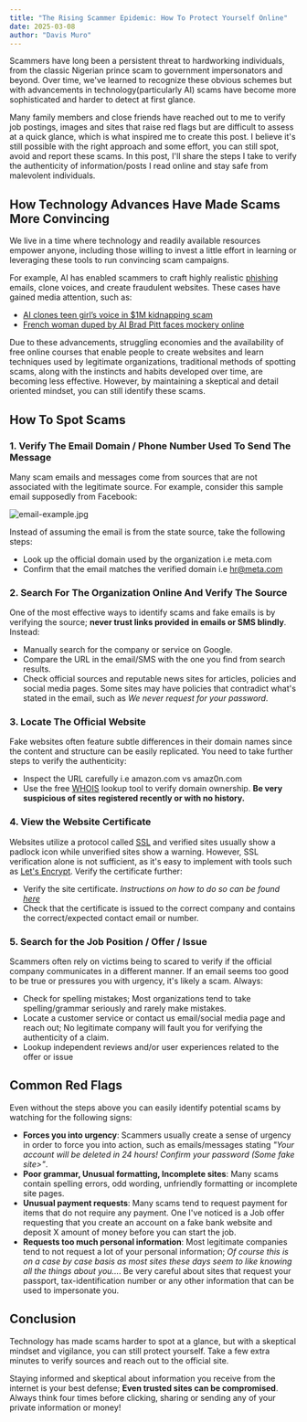 ```yaml
---
title: "The Rising Scammer Epidemic: How To Protect Yourself Online"
date: 2025-03-08
author: "Davis Muro"
---
```

Scammers have long been a persistent threat to hardworking individuals,
from the classic Nigerian prince scam to government impersonators and
beyond. Over time, we've learned to recognize these obvious schemes but
with advancements in technology(particularly AI) scams have become more
sophisticated and harder to detect at first glance.

Many family members and close friends have reached out to me to verify
job postings, images and sites that raise red flags but are difficult to
assess at a quick glance, which is what inspired me to create this post.
I believe it's still possible with the right approach and some effort,
you can still spot, avoid and report these scams. In this post, I'll
share the steps I take to verify the authenticity of information/posts I
read online and stay safe from malevolent individuals.

## How Technology Advances Have Made Scams More Convincing
We live in a time where technology and readily available resources
empower anyone, including those willing to invest a little effort in
learning or leveraging these tools to run convincing scam campaigns.

For example, AI has enabled scammers to craft highly realistic [phishing](https://en.wikipedia.org/wiki/Phishing)
emails, clone voices, and create fraudulent websites. These cases have
gained media attention, such as:  

- [AI clones teen girl’s voice in $1M kidnapping
  scam](https://nypost.com/2023/04/12/ai-clones-teen-girls-voice-in-1m-kidnapping-scam/)
- [French woman duped by AI Brad Pitt faces mockery
  online](https://www.bbc.com/news/articles/ckgnz8rw1xgo)

Due to these advancements, struggling economies and the availability of
free online courses that enable people to create websites and learn
techniques used by legitimate organizations, traditional methods of
spotting scams, along with the instincts and habits developed over time,
are becoming less effective. However, by maintaining a skeptical and
detail oriented mindset, you can still identify these scams.

## How To Spot Scams
### 1. Verify The Email Domain / Phone Number Used To Send The Message
Many scam emails and messages come from sources that are not associated
with the legitimate source. For example, consider this sample email
supposedly from Facebook:

![email-example.jpg](../scammer-epidemic-email-example.png)

Instead of assuming the email is from the state source, take the
following steps:

- Look up the official domain used by the organization i.e meta.com
- Confirm that the email matches the verified domain i.e hr@meta.com

### 2. Search For The Organization Online And Verify The Source
One of the most effective ways to identify scams and fake emails is by
verifying the source; **never trust links provided in emails or SMS
blindly**. Instead:

- Manually search for the company or service on Google.
- Compare the URL in the email/SMS with the one you find from search results.
- Check official sources and reputable news sites for articles, policies
  and social media pages. Some sites may have policies that contradict
  what's stated in the email, such as *We never request for your
  password*.

### 3. Locate The Official Website
Fake websites often feature subtle differences in their domain names
since the content and structure can be easily replicated. You need to
take further steps to verify the authenticity:

- Inspect the URL carefully i.e amazon.com vs amaz0n.com
- Use the free [WHOIS](https://www.whois.com) lookup tool to verify
  domain ownership. **Be very suspicious of sites registered recently or
  with no history.**

### 4. View the Website Certificate
Websites utilize a protocol called
[SSL](https://www.cloudflare.com/learning/ssl/what-is-ssl/) and verified
sites usually show a padlock icon while unverified sites show a
warning. However, SSL verification alone is not sufficient, as it's easy
to implement with tools such as [Let's Encrypt](https://letsencrypt.org/).
Verify the certificate further:

- Verify the site certificate. *Instructions on how to do so can be
  found [here](https://www.globalsign.com/en/blog/how-to-view-ssl-certificate-details)*
- Check that the certificate is issued to the correct company and
  contains the correct/expected contact email or number.

### 5. Search for the Job Position / Offer / Issue
Scammers often rely on victims being to scared to verify if the official
company communicates in a different manner. If an email seems too good
to be true or pressures you with urgency, it's likely a scam. Always:

- Check for spelling mistakes; Most organizations tend to take
  spelling/grammar seriously and rarely make mistakes.
- Locate a customer service or contact us email/social media page and
  reach out; No legitimate company will fault you for verifying the authenticity of
  a claim.
- Lookup independent reviews and/or user experiences related to the
  offer or issue

## Common Red Flags
Even without the steps above you can easily identify potential scams by
watching for the following signs:

- **Forces you into urgency**: Scammers usually create a sense of
  urgency in order to force you into action, such as emails/messages
  stating *"Your account will be deleted in 24 hours! Confirm your
  password <here>(Some fake site>"*.
- **Poor grammar, Unusual formatting, Incomplete sites**: Many scams
  contain spelling errors, odd wording, unfriendly formatting or
  incomplete site pages.
- **Unusual payment requests**: Many scams tend to request payment for
  items that do not require any payment. One I've noticed is a Job offer
  requesting that you create an account on a fake bank website and
  deposit X amount of money before you can start the job.
- **Requests too much personal information**: Most legitimate companies
  tend to not request a lot of your personal information; *Of course this
  is on a case by case basis as most sites these days seem to like
  knowing all the things about you...*. Be very careful about sites that
  request your passport, tax-identification number or any other
  information that can be used to impersonate you.

## Conclusion
Technology has made scams harder to spot at a glance, but with a
skeptical mindset and vigilance, you can still protect yourself. Take a
few extra minutes to verify sources and reach out to the official site.

Staying informed and skeptical about information you receive from the
internet is your best defense; **Even trusted sites can be
compromised**. Always think four times before clicking, sharing or
sending any of your private information or money!


